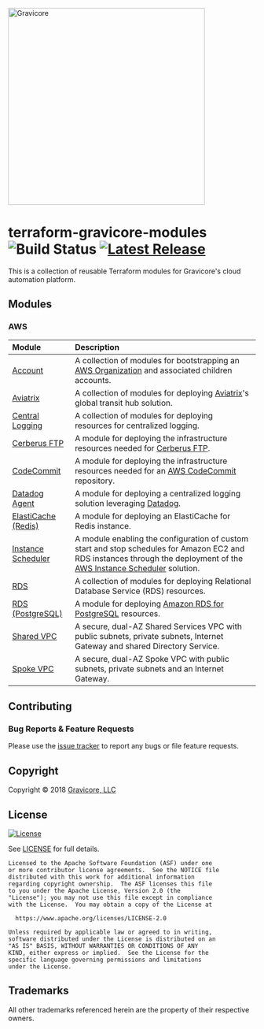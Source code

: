 <a href="http://gravicore.io"><img src="https://docs.google.com/uc?id=1w7JERRtb2FlhqTE5KERM1Yu3bImmfypP" alt="Gravicore" width="400"></a>

# terraform-gravicore-modules ![Build Status](https://img.shields.io/badge/build-undefined-lightgrey.svg) [![Latest Release](https://img.shields.io/github/release/gravicore/terraform-gravicore-modules.svg)](https://github.com/gravicore/terraform-gravicore-modules/releases/latest)

This is a collection of reusable Terraform modules for Gravicore's cloud automation platform.

## Modules

### AWS

| Module                                       | Description                                                                                                                                                                                                                    |
| :------------------------------------------- | :----------------------------------------------------------------------------------------------------------------------------------------------------------------------------------------------------------------------------- |
| [Account](aws/account)                       | A collection of modules for bootstrapping an [AWS Organization](https://aws.amazon.com/organizations/) and associated children accounts.                                                                                       |
| [Aviatrix](aws/aviatrix)                     | A collection of modules for deploying [Aviatrix](https://www.aviatrix.com)'s global transit hub solution.                                                                                                                      |
| [Central Logging](aws/central-logging)       | A collection of modules for deploying resources for centralized logging.                                                                                                                                                       |
| [Cerberus FTP](aws/cerberus)                 | A module for deploying the infrastructure resources needed for [Cerberus FTP](https://www.cerberusftp.com/).                                                                                                                   |
| [CodeCommit](aws/codecommit)                 | A module for deploying the infrastructure resources needed for an [AWS CodeCommit](https://aws.amazon.com/codecommit/) repository.                                                                                             |
| [Datadog Agent](aws/datadog-agent)           | A module for deploying a centralized logging solution leveraging [Datadog](https://www.datadoghq.com/).                                                                                                                        |
| [ElastiCache (Redis)](aws/elasticache-redis) | A module for deploying an ElastiCache for Redis instance.                                                                                                                                                                      |
| [Instance Scheduler](aws/instance-scheduler) | A module enabling the configuration of custom start and stop schedules for Amazon EC2 and RDS instances through the deployment of the [AWS Instance Scheduler](https://aws.amazon.com/solutions/instance-scheduler/) solution. |
| [RDS](aws/rds)                               | A collection of modules for deploying Relational Database Service (RDS) resources.                                                                                                                                             |
| [RDS (PostgreSQL)](aws/rds-postgres)         | A module for deploying [Amazon RDS for PostgreSQL](https://aws.amazon.com/rds/postgresql/) resources.                                                                                                                          |
| [Shared VPC](aws/shared-vpc)                 | A secure, dual-AZ Shared Services VPC with public subnets, private subnets, Internet Gateway and shared Directory Service.                                                                                                     |
| [Spoke VPC](aws/spoke-vpc)                   | A secure, dual-AZ Spoke VPC with public subnets, private subnets and an Internet Gateway.                                                                                                                                      |

## Contributing

### Bug Reports & Feature Requests

Please use the [issue tracker](https://github.com/gravicore/terraform-gravicore-modules/issues) to report any bugs or file feature requests.

## Copyright

Copyright © 2018 [Gravicore, LLC](http://gravicore.io)

## License

[![License](https://img.shields.io/badge/License-Apache%202.0-blue.svg)](https://opensource.org/licenses/Apache-2.0)

See [LICENSE](LICENSE) for full details.

    Licensed to the Apache Software Foundation (ASF) under one
    or more contributor license agreements.  See the NOTICE file
    distributed with this work for additional information
    regarding copyright ownership.  The ASF licenses this file
    to you under the Apache License, Version 2.0 (the
    "License"); you may not use this file except in compliance
    with the License.  You may obtain a copy of the License at

      https://www.apache.org/licenses/LICENSE-2.0

    Unless required by applicable law or agreed to in writing,
    software distributed under the License is distributed on an
    "AS IS" BASIS, WITHOUT WARRANTIES OR CONDITIONS OF ANY
    KIND, either express or implied.  See the License for the
    specific language governing permissions and limitations
    under the License.

## Trademarks

All other trademarks referenced herein are the property of their respective owners.

